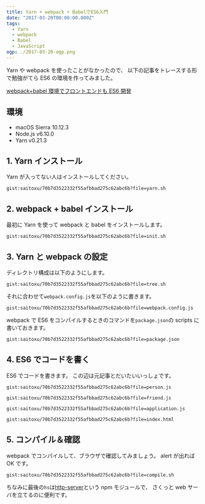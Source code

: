 ```yaml
---
title: Yarn + webpack + BabelでES6入門
date: "2017-03-20T00:00:00.000Z"
tags:
  - Yarn
  - webpack
  - Babel
  - JavaScript
ogp: ./2017-03-20-ogp.png
---
```


Yarn や webpack を使ったことがなかったので、
以下の記事をトレースする形で勉強がてら ES6 の環境を作ってみました。

[webpack+babel 環境でフロントエンドも ES6 開発](http://qiita.com/HayneRyo/items/74892d3a37ee96a5df60)

## **環境**

- macOS Sierra 10.12.3
- Node.js v6.10.0
- Yarn v0.21.3

## **1. Yarn インストール**

Yarn が入ってない人はインストールしてください。

`gist:saitoxu/70b7d3522332f55afbbad275c62abc6b?file=yarn.sh`

## **2. webpack + babel インストール**

最初に Yarn を使って webpack と babel をインストールします。

`gist:saitoxu/70b7d3522332f55afbbad275c62abc6b?file=init.sh`

## **3. Yarn と webpack の設定**

ディレクトリ構成は以下のようにします。

`gist:saitoxu/70b7d3522332f55afbbad275c62abc6b?file=tree.sh`

それに合わせて`webpack.config.js`を以下のように書きます。

`gist:saitoxu/70b7d3522332f55afbbad275c62abc6b?file=webpack.config.js`

webpack で ES6 をコンパイルするときのコマンドを`package.json`の scripts に書いておきます。

`gist:saitoxu/70b7d3522332f55afbbad275c62abc6b?file=package.json`

## **4. ES6 でコードを書く**

ES6 でコードを書きます。
この辺は元記事とだいたいいっしょです。

`gist:saitoxu/70b7d3522332f55afbbad275c62abc6b?file=person.js`

`gist:saitoxu/70b7d3522332f55afbbad275c62abc6b?file=friend.js`

`gist:saitoxu/70b7d3522332f55afbbad275c62abc6b?file=application.js`

`gist:saitoxu/70b7d3522332f55afbbad275c62abc6b?file=index.html`

## **5. コンパイル＆確認**

webpack でコンパイルして、ブラウザで確認してみましょう。
alert が出れば OK です。

`gist:saitoxu/70b7d3522332f55afbbad275c62abc6b?file=compile.sh`

ちなみに最後の`hs`は[http-server](https://www.npmjs.com/package/http-server)という npm モジュールで、
さくっと web サーバを立てるのに便利です。
